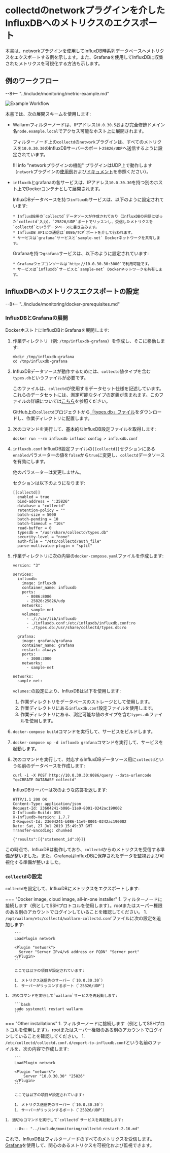 [img-network-plugin-influxdb]:     ../../images/monitoring/network-plugin-influxdb.png

[doc-grafana]:                     working-with-grafana.md

[link-collectd-networking]:        https://collectd.org/wiki/index.php/Networking_introduction
[link-network-plugin]:             https://www.collectd.org/documentation/manpages/collectd.conf.html
[link-typesdb]:                    https://www.collectd.org/documentation/manpages/types.db.html
[link-typesdb-file]:               https://github.com/collectd/collectd/blob/master/src/types.db

# collectdのnetworkプラグインを介したInfluxDBへのメトリクスのエクスポート

本書は、networkプラグインを使用してInfluxDB時系列データベースへメトリクスをエクスポートする例を示します。また、Grafanaを使用してInfluxDBに収集されたメトリクスを可視化する方法も示します。

## 例のワークフロー

--8<-- "../include/monitoring/metric-example.md"

![Example Workflow][img-network-plugin-influxdb]

本書では、次の展開スキームを使用します:
* Wallarmフィルターノードは、IPアドレス`10.0.30.5`および完全修飾ドメイン名`node.example.local`でアクセス可能なホスト上に展開されます。
    
    フィルターノード上の`collectd`の`network`プラグインは、すべてのメトリクスを`10.0.30.30`のInfluxDBサーバーのポート`25826/UDP`へ送信するように設定されています。
    
      
    !!! info "networkプラグインの機能"
        プラグインはUDP上で動作します（`network`プラグインの[使用例][link-collectd-networking]および[ドキュメント][link-network-plugin]を参照ください）。
    
    
* `influxdb`とgrafanaの各サービスは、IPアドレス`10.0.30.30`を持つ別のホスト上でDockerコンテナとして展開されます。

    InfluxDBデータベースを持つ`influxdb`サービスは、以下のように設定されています:
    
      * InfluxDB用の`collectd`データソースが作成されており（InfluxDBの用語に従った`collectd`入力）、`25826/UDP`ポートでリッスンし、受信したメトリクスを`collectd`というデータベースに書き込みます。
      * InfluxDB APIとの通信は`8086/TCP`ポートを介して行われます。
      * サービスは`grafana`サービスと`sample-net` Dockerネットワークを共有します。
    
    Grafanaを持つ`grafana`サービスは、以下のように設定されています:
    
      * Grafanaウェブコンソールは`http://10.0.30.30:3000`で利用可能です。
      * サービスは`influxdb`サービスと`sample-net` Dockerネットワークを共有します。

## InfluxDBへのメトリクスエクスポートの設定

--8<-- "../include/monitoring/docker-prerequisites.md"

### InfluxDBとGrafanaの展開

Dockerホスト上にInfluxDBとGrafanaを展開します:
1. 作業ディレクトリ（例: `/tmp/influxdb-grafana`）を作成し、そこに移動します:
    
    ```
    mkdir /tmp/influxdb-grafana
    cd /tmp/influxdb-grafana
    ```
    
2. InfluxDBデータソースが動作するためには、`collectd`値タイプを含む`types.db`というファイルが必要です。
    
    このファイルは、`collectd`が使用するデータセット仕様を記述しています。これらのデータセットには、測定可能なタイプの定義が含まれます。このファイルの詳細については[こちら][link-typesdb]を参照ください。
    
    GitHub上の`collectd`プロジェクトから[「types.db」ファイル][link-typesdb-file]をダウンロードし、作業ディレクトリに配置します。
    
3. 次のコマンドを実行して、基本的なInfluxDB設定ファイルを取得します:
    
    ```
    docker run --rm influxdb influxd config > influxdb.conf
    ```
    
4. `influxdb.conf` InfluxDB設定ファイルの`[[collectd]]`セクションにある`enabled`パラメーターの値を`false`から`true`に変更し、`collectd`データソースを有効にします。
    
    他のパラメーターは変更しません。
   
    セクションは以下のようになります:
   
    ```
    [[collectd]]
      enabled = true
      bind-address = ":25826"
      database = "collectd"
      retention-policy = ""
      batch-size = 5000
      batch-pending = 10
      batch-timeout = "10s"
      read-buffer = 0
      typesdb = "/usr/share/collectd/types.db"
      security-level = "none"
      auth-file = "/etc/collectd/auth_file"
      parse-multivalue-plugin = "split"  
    ```
    
5. 作業ディレクトリに次の内容の`docker-compose.yaml`ファイルを作成します:
   
    ```
    version: "3"
    
    services:
      influxdb:
        image: influxdb
        container_name: influxdb
        ports:
          - 8086:8086
          - 25826:25826/udp
        networks:
          - sample-net
        volumes:
          - ./:/var/lib/influxdb
          - ./influxdb.conf:/etc/influxdb/influxdb.conf:ro
          - ./types.db:/usr/share/collectd/types.db:ro
    
      grafana:
        image: grafana/grafana
        container_name: grafana
        restart: always
        ports:
          - 3000:3000
        networks:
          - sample-net
    
    networks:
      sample-net:
    ```

    `volumes:`の設定により、InfluxDBは以下を使用します:
    1. 作業ディレクトリをデータベースのストレージとして使用します。
    2. 作業ディレクトリにある`influxdb.conf`設定ファイルを使用します。
    3. 作業ディレクトリにある、測定可能な値のタイプを含む`types.db`ファイルを使用します。  
    
6. `docker-compose build`コマンドを実行して、サービスをビルドします。
    
7. `docker-compose up -d influxdb grafana`コマンドを実行して、サービスを起動します。
    
8. 次のコマンドを実行して、対応するInfluxDBデータソース用に`collectd`という名前のデータベースを作成します:
    
    ```
    curl -i -X POST http://10.0.30.30:8086/query --data-urlencode "q=CREATE DATABASE collectd"
    ```
    
    InfluxDBサーバーは次のような応答を返します:
    
    ```
    HTTP/1.1 200 OK
    Content-Type: application/json
    Request-Id: 23604241-b086-11e9-8001-0242ac190002
    X-Influxdb-Build: OSS
    X-Influxdb-Version: 1.7.7
    X-Request-Id: 23604241-b086-11e9-8001-0242ac190002
    Date: Sat, 27 Jul 2019 15:49:37 GMT
    Transfer-Encoding: chunked
    
    {"results":[{"statement_id":0}]}
    ```
    
この時点で、InfluxDBは動作しており、`collectd`からのメトリクスを受信する準備が整いました。また、GrafanaはInfluxDBに保存されたデータを監視および可視化する準備が整いました。

### `collectd`の設定

`collectd`を設定して、InfluxDBにメトリクスをエクスポートします:

=== "Docker image, cloud image, all-in-one installer"
    1. フィルターノードに接続します（例としてSSHプロトコルを使用します）。rootまたはスーパー権限のある別のアカウントでログインしていることを確認してください。
    1. `/opt/wallarm/etc/collectd/wallarm-collectd.conf`ファイルに次の設定を追加します:
      
        ```
        LoadPlugin network
        
        <Plugin "network">
          Server "Server IPv4/v6 address or FQDN" "Server port"
        </Plugin>
        ```
        
        ここでは以下の項目が設定されています:
        
        1. メトリクス送信先のサーバー（`10.0.30.30`）
        1. サーバーがリッスンするポート（`25826/UDP`）
        
    1. 次のコマンドを実行して`wallarm`サービスを再起動します:
    
        ```bash
        sudo systemctl restart wallarm
        ```
=== "Other installations"
    1. フィルターノードに接続します（例としてSSHプロトコルを使用します）。rootまたはスーパー権限のある別のアカウントでログインしていることを確認してください。
    1. `/etc/collectd/collectd.conf.d/export-to-influxdb.conf`という名前のファイルを、次の内容で作成します:
      
        ```
        LoadPlugin network
        
        <Plugin "network">
            Server "10.0.30.30" "25826"
        </Plugin>
        ```
        
        ここでは以下の項目が設定されています:
        
        1. メトリクス送信先のサーバー（`10.0.30.30`）
        1. サーバーがリッスンするポート（`25826/UDP`）
        
    1. 適切なコマンドを実行して`collectd`サービスを再起動します:
    
        --8<-- "../include/monitoring/collectd-restart-2.16.md"

これで、InfluxDBはフィルターノードのすべてのメトリクスを受信します。[Grafana][doc-grafana]を使用して、関心のあるメトリクスを可視化および監視できます。